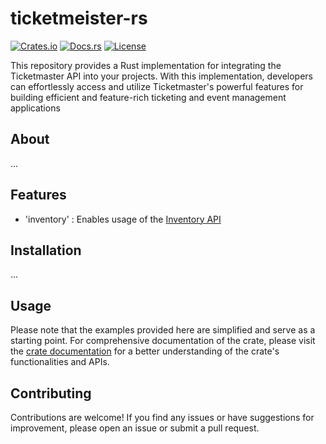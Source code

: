 # ticketmeister-rs

[![Crates.io](https://img.shields.io/crates/v/my_crate.svg)](https://crates.io/crates/ticketmeister)
[![Docs.rs](https://docs.rs/my_crate/badge.svg)](https://docs.rs/ticketmeister)
[![License](https://img.shields.io/crates/l/ticketmeister.svg)](https://github.com/Deaths-Door/ticketmeister-rs/blob/main/LICENSE)

This repository provides a Rust implementation for integrating the Ticketmaster API into your projects. With this implementation, developers can effortlessly access and utilize Ticketmaster's powerful features for building efficient and feature-rich ticketing and event management applications

## About

...

## Features

- 'inventory' : Enables usage of the [Inventory API](https://developer.ticketmaster.com/products-and-docs/apis/inventory-status/)


## Installation

... 

## Usage

Please note that the examples provided here are simplified and serve as a starting point. For comprehensive documentation of the crate, please visit the [crate documentation](https://docs.rs/ticketmeister) for a better understanding of the crate's functionalities and APIs.

## Contributing

Contributions are welcome! If you find any issues or have suggestions for improvement, please open an issue or submit a pull request.